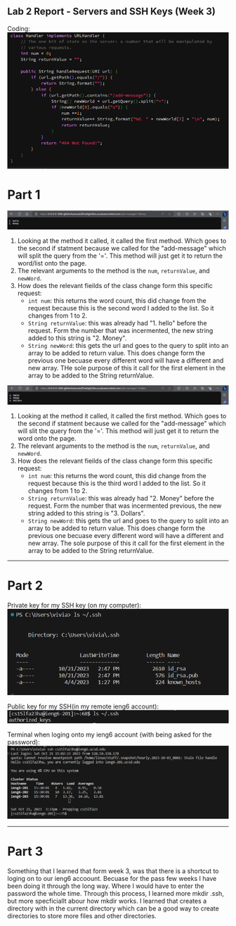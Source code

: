 ## Lab 2 Report - Servers and SSH Keys (Week 3)


Coding:
![Image](https://raw.githubusercontent.com/viviantran706/cse15l-lab-report/main/Screenshot%202023-11-01%20193309.png)

# Part 1
![Image](https://raw.githubusercontent.com/viviantran706/cse15l-lab-report/main/Screenshot%202023-10-18%20190330.png)
1. Looking at the method it called, it called the first method. Which goes to the second if statment because we called for the
 "add-message" which will split the query from the '='. This method will just get it to return the word/list onto the page.
2. The relevant arguments to the method is the `num`, `returnValue`, and `newWord`.
3. How does the relevant fieilds of the class change form this specific request:
   - `int num`: this returns the word count, this did change from the request because this is the second word I added to the list.
     So it changes from 1 to 2.
   - `String returnValue`: this was already had "1. hello" before the request. Form the number that was incermented, the new string
     added to this string is "2. Money".
   - `String newWord`: this gets the url and goes to the query to split into an array to be added to return value. This does
     change form the previous one becuase every different word will have a different and new array. THe sole purpose of this it
     call for the first element in the array to be added to the String returnValue.


![Image](https://raw.githubusercontent.com/viviantran706/cse15l-lab-report/main/Screenshot%202023-10-18%20190342.png)
1. Looking at the method it called, it called the first method. Which goes to the second if statment because we called for the
 "add-message" which will slit the query from the '='. This method will just get it to return the word onto the page.
2. The relevant arguments to the method is the `num`, `returnValue`, and `newWord`.
3. How does the relevant fieilds of the class change form this specific request:
   - `int num`: this returns the word count, this did change from the request because this is the third word I added to the list.
     So it changes from 1 to 2.
   - `String returnValue`: this was already had "2. Money" before the request. Form the number that was incermented previous, the new string
     added to this string is "3. Dollars".
   - `String newWord`: this gets the url and goes to the query to split into an array to be added to return value. This does
     change form the previous one becuase every different word will have a different and new array. The sole purpose of this it
     call for the first element in the array to be added to the String returnValue.


------------
# Part 2
Private key for my SSH key (on my computer):
![Image](https://raw.githubusercontent.com/viviantran706/cse15l-lab-report/main/Screenshot%202023-10-21%20150026.png)


Public key for my SSH(in my remote ieng6 account):
![Image](https://raw.githubusercontent.com/viviantran706/cse15l-lab-report/main/Screenshot%202023-10-21%20145957.png)


Terminal when loging onto my ieng6 account (with being asked for  the password):
![Image](https://raw.githubusercontent.com/viviantran706/cse15l-lab-report/main/Screenshot%202023-10-21%20153405.png)

----
# Part 3

Something that I learned that form week 3, was that there is a shortcut to loging on to our ieng6 accoount. Becuase for the pass few weeks I have been doing it through the long way. Where I would have to enter the password the whole time. Through this process, I learned more mkdir .ssh, but more specficiallt abour how mkdir works. I learned that creates a directory with in the current directory which can be a good way to create directories to store more files and other directories.
